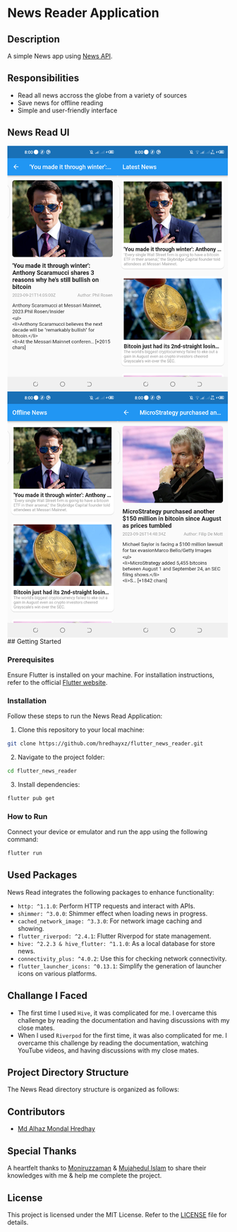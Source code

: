 
# News Reader Application

## Description 

A simple News app using [News API](https://newsapi.org).

## Responsibilities

- Read all news accross the globe from a variety of sources
- Save news for offline reading
- Simple and user-friendly interface

## News Read UI
<div style="display: flex; flex-wrap: wrap;">
    <img src="https://github.com/hredhayxz/flutter_news_reader/blob/main/screenshots/s1.png" width="250" />
    <img src="https://github.com/hredhayxz/flutter_news_reader/blob/main/screenshots/s2.png" width="250" />
    <img src="https://github.com/hredhayxz/flutter_news_reader/blob/main/screenshots/s3.png" width="250" />
    <img src="https://github.com/hredhayxz/flutter_news_reader/blob/main/screenshots/s4.png" width="250" />
</div>
## Getting Started

### Prerequisites

Ensure Flutter is installed on your machine. For installation instructions, refer to the official [Flutter website](https://flutter.dev/docs/get-started/install).

### Installation

Follow these steps to run the News Read Application:

1. Clone this repository to your local machine:

```bash
git clone https://github.com/hredhayxz/flutter_news_reader.git
```

2. Navigate to the project folder:

```bash
cd flutter_news_reader
```

3. Install dependencies:

```bash
flutter pub get
```

### How to Run

Connect your device or emulator and run the app using the following command:

```bash
flutter run
```
## Used Packages

News Read integrates the following packages to enhance functionality:
- `http: ^1.1.0`: Perform HTTP requests and interact with APIs.
- `shimmer: ^3.0.0`: Shimmer effect when loading news in progress.
- `cached_network_image: ^3.3.0`: For network image caching and showing.
- `flutter_riverpod: ^2.4.1`: Flutter Riverpod for state management.
- `hive: ^2.2.3 & hive_flutter: ^1.1.0`: As a local database for store news.
- `connectivity_plus: ^4.0.2`: Use this for checking network connectivity.
- `flutter_launcher_icons: ^0.13.1`: Simplify the generation of launcher icons on various platforms.

## Challange I Faced
- The first time I used `Hive`, it was complicated for me. I overcame this challenge by reading the documentation and having discussions with my close mates.
- When I used `Riverpod` for the first time, it was also complicated for me. I overcame this challenge by reading the documentation, watching YouTube videos, and having discussions with my close mates.



  
## Project Directory Structure

The News Read directory structure is organized as follows:
<!--

```
  progress_pal/
  ├── assets/
  │   ├── logo/
  │   │   ├── logo_name.png
  │   │   ├── logo.png
  │   │   ├── logo2.png
  ├── lib/
  │   ├── pages/
  │   │   ├── auth_pages/
  │   │   │   ├── forgot_password_page.dart
  │   │   │   ├── logedin_checking_page.dart
  │   │   │   ├── login_page.dart
  │   │   │   ├── signup_page.dart
  │   │   ├── home_page.dart
  │   │   ├── update_user_data_page.dart
  │   ├── reusable_widgets/
  │   │   ├── all_over_button.dart
  │   │   ├── constants.dart
  │   │   ├── delete_account.dart
  │   │   ├── gender_selection.dart
  │   │   ├── log_in_sign_up_button.dart
  │   │   ├── selected_gender.dart
  │   ├── firebase_options.dart
  │   ├── main.dart
```
-->
## Contributors

- [Md Alhaz Mondal Hredhay](https://github.com/hredhayxz)

## Special Thanks

A heartfelt thanks to [Moniruzzaman](https://github.com/moniruzzaman76) & [Mujahedul Islam](https://github.com/muj-i) to share their knowledges with me & help me complete the project.

## License

This project is licensed under the MIT License. Refer to the [LICENSE](https://opensource.org/license/mit/) file for details.
